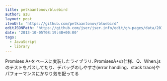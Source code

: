 ```yaml
---
title: petkaantonov/bluebird
author: azu
layout: post
itemUrl: 'https://github.com/petkaantonov/bluebird'
editJSONPath: 'https://github.com/jser/jser.info/edit/gh-pages/data/2013/10/index.json'
date: '2013-10-05T08:19:48+00:00'
tags:
  - JavaScript
  - library
---
```

Promises A+をベースに実装したライブラリ.
PromisesA+の仕様、Q、When.jsのテストをパスしてたり、デバッグのしやすさ(error handling、stack trace)やパフォーマンスにかなり気を配ってる
